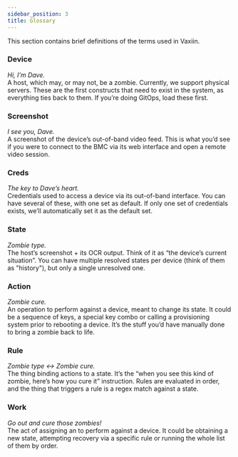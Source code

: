 ```yaml
---
sidebar_position: 3
title: Glossary
---
```


This section contains brief definitions of the terms used in Vaxiin.

### Device

*Hi, I’m Dave.*  
A host, which may, or may not, be a zombie. Currently, we support physical servers.
These are the first constructs that need to exist in the system, as everything ties back to them. If you’re doing GitOps, load these first.

### Screenshot

*I see you, Dave.*  
A screenshot of the device’s out-of-band video feed. This is what you’d see if you were to connect to the BMC via its web interface and open a remote video session.

### Creds

*The key to Dave’s heart.*  
Credentials used to access a device via its out-of-band interface. You can have several of these, with one set as default. If only one set of credentials exists, we’ll automatically set it as the default set.

### State

*Zombie type.*  
The host’s screenshot + its OCR output. Think of it as “the device’s current situation”. You can have multiple resolved states per device (think of them as "history"), but only a single unresolved one.

### Action

*Zombie cure.*  
An operation to perform against a device, meant to change its state. It could be a sequence of keys, a special key combo or calling a provisioning system prior to rebooting a device. It’s the stuff you’d have manually done to bring a zombie back to life.

### Rule

*Zombie type <-> Zombie cure.*  
The thing binding actions to a state. It’s the “when you see this kind of zombie, here’s how you cure it” instruction. Rules are evaluated in order, and the thing that triggers a rule is a regex match against a state.

### Work

*Go out and cure those zombies!*  
The act of assigning an to perform against a device. It could be obtaining a new state, attempting recovery via a specific rule or running the whole list of them by order.
